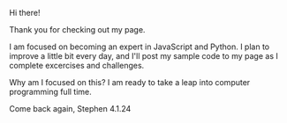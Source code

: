 Hi there!

Thank you for checking out my page.

I am focused on becoming an expert in JavaScript and Python.  I plan to improve a little bit every day, and I'll post my sample code to my page as I complete excercises and challenges.

Why am I focused on this?
I am ready to take a leap into computer programming full time.

Come back again,
Stephen
4.1.24
